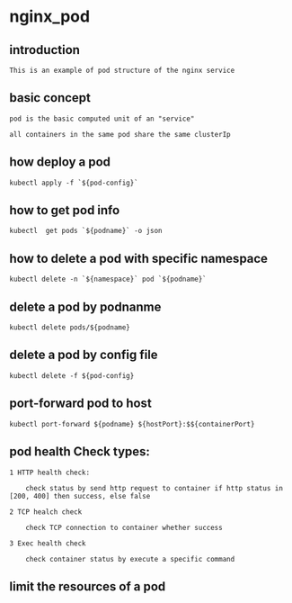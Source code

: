# nginx_pod

## introduction

    This is an example of pod structure of the nginx service

## basic concept

    pod is the basic computed unit of an "service"

    all containers in the same pod share the same clusterIp

## how deploy a pod

    kubectl apply -f `${pod-config}`

## how to get pod info

    kubectl  get pods `${podname}` -o json

## how to delete a pod with specific namespace

    kubectl delete -n `${namespace}` pod `${podname}`

## delete a pod by podnanme

    kubectl delete pods/${podname}

## delete a pod by config file

    kubectl delete -f ${pod-config}

## port-forward pod to host

    kubectl port-forward ${podname} ${hostPort}:$${containerPort}

## pod health Check types:

    1 HTTP health check:

        check status by send http request to container if http status in [200, 400] then success, else false

    2 TCP healch check

        check TCP connection to container whether success

    3 Exec health check

        check container status by execute a specific command

## limit the resources of a pod

    